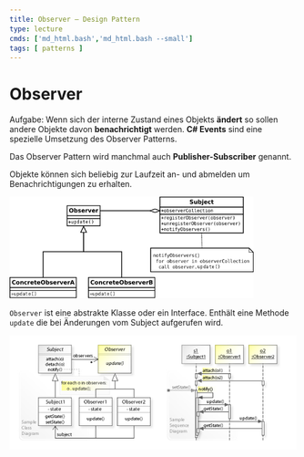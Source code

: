 ```yaml
---
title: Observer – Design Pattern
type: lecture
cmds: ['md_html.bash','md_html.bash --small']
tags: [ patterns ]
---
```




# Observer

Aufgabe: Wenn sich der interne Zustand eines Objekts **ändert** so sollen andere Objekte davon **benachrichtigt** werden. **C# Events** sind eine spezielle Umsetzung des Observer Patterns.

Das Observer Pattern wird manchmal auch **Publisher-Subscriber** genannt.

Objekte können sich beliebig zur Laufzeit an- und abmelden um Benachrichtigungen zu erhalten.

<img src="fig/observer02.png" alt="Observer UML Diagramm I" style="zoom: 67%;" />

`Observer` ist eine abstrakte Klasse oder ein Interface. Enthält eine Methode `update` die bei Änderungen vom Subject aufgerufen wird.

![Observer UML Diagramm II](fig/observer01.jpg)

